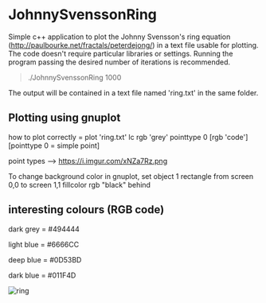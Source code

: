 # JohnnySvenssonRing
Simple c++ application to plot the Johnny Svensson's ring equation (http://paulbourke.net/fractals/peterdejong/) in a text file usable for plotting. The code doesn't require particular libraries or settings. Running the program passing the desired number of iterations is recommended.
> ./JohnnySvenssonRing 1000

The output will be contained in a text file named 'ring.txt' in the same folder.

## Plotting using gnuplot
how to plot correctly = 	plot 'ring.txt' lc rgb 'grey' pointtype 0
[rgb 'code'] [pointtype 0 = simple point]

point types --> https://i.imgur.com/xNZa7Rz.png

To change background color in gnuplot, set object 1 rectangle from screen 0,0 to screen 1,1 fillcolor rgb "black" behind


## interesting colours (RGB code)

dark grey =  #494444

light blue = #6666CC

deep blue = #0D53BD

dark blue = #011F4D

![ring](https://user-images.githubusercontent.com/27780725/153289280-b77cff80-18f4-4a47-afc1-fc9e7324d5f7.png)
